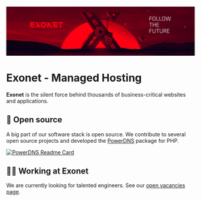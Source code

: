![Banner](https://raw.githubusercontent.com/exonet/.github/master/profile/banner.jpg)

# Exonet - Managed Hosting
**Exonet** is the silent force behind thousands of business-critical websites and applications.

## 🌱 Open source
A big part of our software stack is open source. We contribute to several open source projects and developed the [PowerDNS](https://www.powerdns.com/) package for PHP.

[![PowerDNS Readme Card](https://github-readme-stats.vercel.app/api/pin/?username=exonet&repo=powerdns-php)](https://github.com/exonet/powerdns-php)

## 👨‍💻 Working at Exonet
We are currently looking for talented engineers. See our [open vacancies page](https://www.exonet.nl/vacatures/).
